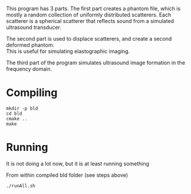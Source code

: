 This program has 3 parts.  The first part creates a phantom file, which is
mostly a random collection of uniformly distributed scatterers.  Each scatterer
is a spherical scatterer that reflects sound from a simulated ultrasound transducer.

The second part is used to displace scatterers, and create a second deformed phantom.  
This is useful for simulating elastographic imaging.

The third part of the program simulates ultrasound image formation in the frequency domain.

Compiling
=========

    mkdir -p bld
    cd bld
    cmake ..
    make

Running
=======
It is not doing a lot now, but it is at least running something

From within compiled bld folder (see steps above)

    ./runAll.sh

